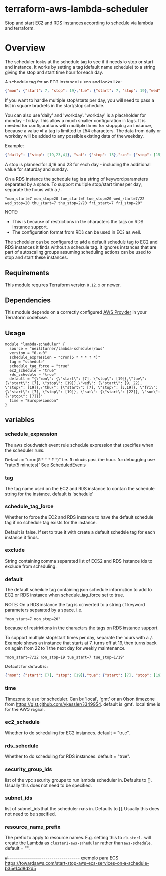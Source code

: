 # terraform-aws-lambda-scheduler
Stop and start EC2 and RDS instances according to schedule via lambda and terraform.

# Overview

The scheduler looks at the schedule tag to see if it needs to stop or start and instance.
It works by setting a tag (default name schedule) to a string giving the stop and start time hour for each day.

A schedule tag for an EC2 instance is json and looks like:
```json
{"mon": {"start": 7, "stop": 19},"tue": {"start": 7, "stop": 19},"wed": {"start": [9, 22], "stop": 19},"thu": {"start": 7, "stop": [2,19]}, "fri": {"start": 7, "stop": 19}, "sat": {"start": 22}, "sun": {"stop": 7}}
```
If you want to handle multiple stop/starts per day, you will need to pass a list in square brackets in the start/stop schedule.

You can also use 'daily' and 'workday'. 'workday' is a placeholder for monday - friday.
This allow a much smaller configuration in tags. It is needed for configurations
with multiple times for stoppping an instance, because a value
of a tag is limitted to 254 characters.
The data from daily or workday will be added to any possible existing data of the weekday.

Example:
```json
{"daily": {"stop": [19,23,4]}, "sat": {"stop": 15},"sun": {"stop": [15]}}
```
A stop is planned for 4,19 and 23 for each day - including the additional value for saturday and sunday.

On a RDS instance the schedule tag is a string of keyword parameters separated by a space. To support multiple stop/start times per day, separate the hours with a `/`.
```
"mon_start=7 mon_stop=20 tue_start=7 tue_stop=20 wed_start=7/22 wed_stop=20 thu_start=7 thu_stop=2/20 fri_start=7 fri_stop=20"
```
NOTE: 
* This is because of restrictions in the characters the tags on RDS instance support.
* The configuration format from RDS can be used in EC2 as well. 

The scheduler can be configured to add a default schedule tag to EC2 and RDS instances it finds without a schedule tag.
It ignores instances that are part of autoscaling groups assuming scheduling actions can be used to stop and start these instances.


## Requirements

This module requires Terraform version `0.12.x` or newer.

## Dependencies

This module depends on a correctly configured [AWS Provider](https://www.terraform.io/docs/providers/aws/index.html) in your Terraform codebase.

## Usage

```
module "lambda-scheduler" {
  source = "neillturner/lambda-scheduler/aws"
  version = "0.x.0"
  schedule_expression = "cron(5 * * * ? *)"
  tag = "schedule"
  schedule_tag_force = "true"
  ec2_schedule = "true"
  rds_schedule = "true"
  default = "{\"mon\": {\"start\": [7], \"stop\": [19]},\"tue\": {\"start\": [7], \"stop\": [19]},\"wed\": {\"start\": [9, 22], \"stop\": [19]},\"thu\": {\"start\": [7], \"stop\": [2,19]}, \"fri\": {\"start\": [7], \"stop\": [19]}, \"sat\": {\"start\": [22]}, \"sun\": {\"stop\": [7]}}"
  time = "Europe/London"
}
```
## variables

### schedule_expression
The aws cloudwatch event rule schedule expression that specifies when the scheduler runs.

Default = "cron(5 * * * ? *)"  i.e. 5 minuts past the hour. for debugging use "rate(5 minutes)" See [ScheduledEvents](https://docs.aws.amazon.com/AmazonCloudWatch/latest/events/ScheduledEvents.html)

### tag
The tag name used on the EC2 and RDS instance to contain the schedule string for the instance. default is 'schedule'

### schedule_tag_force
Whether to force the EC2 and RDS instance to have the default schedule tag if no schedule tag exists for the instance.

Default is false. If set to true it with create a default schedule tag for each instance it finds.

### exclude
String containing comma separated list of ECS2 and RDS instance ids to exclude from scheduling.

### default
The default schedule tag containing json schedule information to add to EC2 or RDS instance when schedule_tag_force set to true.

NOTE: On a RDS instance the tag is converted to a string of keyword parameters separated by a space.  i.e.
```
"mon_start=7 mon_stop=20"
```
because of restrictions in the characters the tags on RDS instance support.

To support multiple stop/start times per day, separate the hours with a `/`. Example shows an instance that starts at 7, turns off at 19, then turns back on again from 22 to 1 the next day for weekly maintenance.
```
"mon_start=7/22 mon_stop=19 tue_start=7 tue_stop=1/19"
```

Default for default is:
```json
{"mon": {"start": [7], "stop": [19]},"tue": {"start": [7], "stop": [19]},"wed": {"start": [9, 22], "stop": [19]},"thu": {"start": [7], "stop": [2,19]}, "fri": {"start": [7], "stop": [19]}, "sat": {"start": [22]}, "sun": {"stop": [7]}}
```

### time
Timezone to use for scheduler. Can be 'local', 'gmt' or an Olson timezone from https://gist.github.com/ykessler/3349954. default is 'gmt'. local time is for the AWS region.

### ec2_schedule
Whether to do scheduling for EC2 instances. default = "true".

### rds_schedule
Whether to do scheduling for RDS instances. default = "true".

### security_group_ids
list of the vpc security groups to run lambda scheduler in. Defaults to []. Usually this does not need to be specified.

### subnet_ids
list of subnet_ids that the scheduler runs in. Defaults to []. Usually this does not need to be specified.

### resource_name_prefix
The prefix to apply to resource names. E.g. setting this to `cluster1-` will create the Lambda as `cluster1-aws-scheduler` rather than `aws-schedule`. default = "".



#------------------------------------
exemplo para ECS
https://towardsaws.com/start-stop-aws-ecs-services-on-a-schedule-b35e14d8d2d5